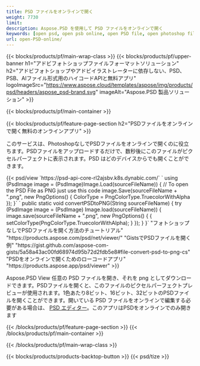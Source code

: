 ```yaml
---
title: PSD ファイルをオンラインで開く
weight: 7730
limit: 
description: Aspose.PSD を使用して PSD ファイルをオンラインで開く
keywords: [open psd, open psb online, open PSD file, open photoshop file, preview psd]
url: open-PSD-online/
---
```


{{< blocks/products/pf/main-wrap-class >}}
{{< blocks/products/pf/upper-banner h1="アドビフォトショップファイルフォーマットソリューション" h2="アドビフォトショップやアドビイラストレーターに依存しない、PSD、PSB、AIファイル形式用のハイコードAPIと無料アプリ" logoImageSrc="https://www.aspose.cloud/templates/aspose/img/products/psd/headers/aspose_psd-brand.svg" imageAlt="Aspose.PSD 製品ソリューション" >}}

{{< blocks/products/pf/main-container >}}

{{< blocks/products/pf/feature-page-section h2="PSDファイルをオンラインで開く無料のオンラインアプリ" >}}
<p>このサービスは、PhotoshopなしでPSDファイルをオンラインで開くのに役立ちます。PSDファイルをアップロードするだけで、数秒後にこのファイルがピクセルパーフェクトに表示されます。PSD はどのデバイスからでも開くことができます。</p>
{{< psd/view `https://psd-api-core-rl2ajsbv.k8s.dynabic.com/` 
`    using (PsdImage image = (PsdImage)Image.Load(sourceFileName))
    {
	    // To open the PSD File as PNG just use this code
        image.Save(sourceFileName + ".png",  new PngOptions() {  ColorType = PngColorType.TruecolorWithAlpha });
    }` 
`    public static void convertPSDtoPNG(String sourceFileName) {
    try (PsdImage image = (PsdImage) Image.load(sourceFileName)) {
        image.save(sourceFileName + ".png", new PngOptions() {
        {
            setColorType(PngColorType.TruecolorWithAlpha);
        }
    });
    }
    }` 
"フォトショップなしでPSDファイルを開く方法のチュートリアル" "https://products.aspose.com/psd/net/viewer/" 
"GistsでPSDファイルを開く例" "https://gist.github.com/aspose-com-gists/5a58a43ac00fd68974d95b72d2fdb5e8#file-convert-psd-to-png-cs" 
"PSDをオンラインで開くためのローコードアプリ" "https://products.aspose.app/psd/viewer" >}}
<p>Aspose.PSD View 任意の PSD ファイルを開き、それを png としてダウンロードできます。PSDファイルを開くと、このファイルのピクセルパーフェクトプレビューが使用されます。1色あたり8ビット、16ビット、32ビットのPSDファイルを開くことができます。開いている PSD ファイルをオンラインで編集する必要がある場合は、 <a href="https://products.aspose.app/psd/editor">PSD エディター</a>。このアプリはPSDをオンラインでのみ開きます</p>
{{< /blocks/products/pf/feature-page-section >}}
{{< /blocks/products/pf/main-container >}}


{{< /blocks/products/pf/main-wrap-class >}}

{{< blocks/products/products-backtop-button >}}
{{< psd/tize >}}
